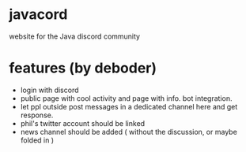 # javacord
website for the Java discord community

# features (by deboder)
- login with discord
- public page with cool activity and page with info. bot integration.  
- let ppl outside post messages in a dedicated channel here and get response.
- phil's twitter account should be linked
- news channel should be added ( without the discussion, or maybe folded in )
